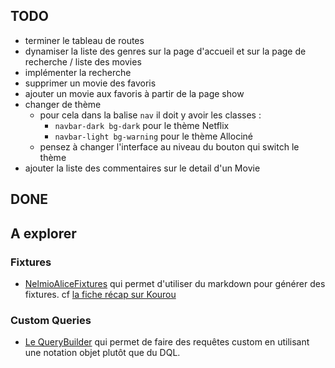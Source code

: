 ## TODO

- terminer le tableau de routes
- dynamiser la liste des genres sur la page d'accueil et sur la page de recherche / liste des movies
- implémenter la recherche
- supprimer un movie des favoris
- ajouter un movie aux favoris à partir de la page show
- changer de thème
  - pour cela dans la balise `nav` il doit y avoir les classes :
    - `navbar-dark bg-dark` pour le thème Netflix
    - `navbar-light bg-warning` pour le thème Allociné
  - pensez à changer l'interface au niveau du bouton qui switch le thème
- ajouter la liste des commentaires sur le detail d'un Movie

## DONE

## A explorer

### Fixtures

- [NelmioAliceFixtures](https://github.com/nelmio/alice) qui permet d'utiliser du markdown pour générer des fixtures. cf [la fiche récap sur Kourou](https://kourou.oclock.io/ressources/fiche-recap/fixtures-avancees-avec-nelmio-alice/)

### Custom Queries

- [Le QueryBuilder](https://symfony.com/doc/current/doctrine.html#querying-with-the-query-builder) qui permet de faire des requêtes custom en utilisant une notation objet plutôt que du DQL.